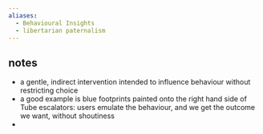 ```yaml
---
aliases:
  - Behavioural Insights
  - libertarian paternalism
---
```

## notes
- a gentle, indirect intervention intended to influence behaviour without restricting choice
- a good example is blue footprints painted onto the right hand side of Tube escalators: users emulate the behaviour, and we get the outcome we want, without shoutiness
- 